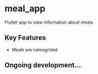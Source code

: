 # meal_app
Flutter app to view information about meals

## Key Features
- Meals are cateogrized

## Ongoing development...
